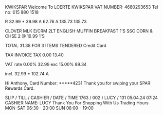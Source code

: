 KWIKSPAR
Welcome To
LOERTE KWIKSPAR
VAT NUMBER: 4680293653
Tel no: 015 880 1518

R 32.99 *
39.98 A
62.76 A
135.73
135.73

CLOVER MLK E/CRM 2LT
ENGLISH MUFFIN BREAKFAST 1'S
SSC CORN & CHSE 2 @ 19.99 1'S

TOTAL 31.38
FOR 3 ITEMS
TENDERED Credit Card

TAX INVOICE
TAX 0.00
13.40

VAT rate
0.00% 32.99 exc
15.00% 89.34

incl.
32.99 *
102.74 A

Hi Anthony, Card Number: *****4231
Thank you for swiping your SPAR Rewards Card.

SLIP / TILL / CASHIER / DATE / TIME
1763 / 002 / LUCY / 131 05.04.24 07:24
CASHIER NAME: LUCY
Thank You For Shopping With Us
Trading Hours
MON-SAT 06:30 - 20:00
SUN 08:00 - 19:00
